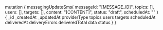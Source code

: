 mutation {
    messagingUpdateSms(
        messageId: "[MESSAGE_ID]",
        topics: [],
        users: [],
        targets: [],
        content: "[CONTENT]",
        status: "draft",
        scheduledAt: ""
    ) {
        _id
        _createdAt
        _updatedAt
        providerType
        topics
        users
        targets
        scheduledAt
        deliveredAt
        deliveryErrors
        deliveredTotal
        data
        status
    }
}
